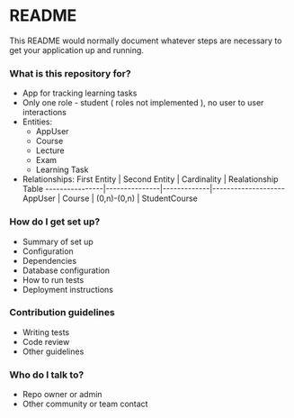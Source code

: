 # README #

This README would normally document whatever steps are necessary to get your application up and running.

### What is this repository for? ###

* App for tracking learning tasks
* Only one role - student ( roles not implemented ), no user to user interactions
* Entities:
    * AppUser
    * Course
    * Lecture
    * Exam
    * Learning Task
* Relationships:
First Entity    | Second Entity | Cardinality | Realationship Table
----------------|---------------|-------------|--------------------
AppUser         | Course        | (0,n)-(0,n) | StudentCourse

    

### How do I get set up? ###

* Summary of set up
* Configuration
* Dependencies
* Database configuration
* How to run tests
* Deployment instructions

### Contribution guidelines ###

* Writing tests
* Code review
* Other guidelines

### Who do I talk to? ###

* Repo owner or admin
* Other community or team contact